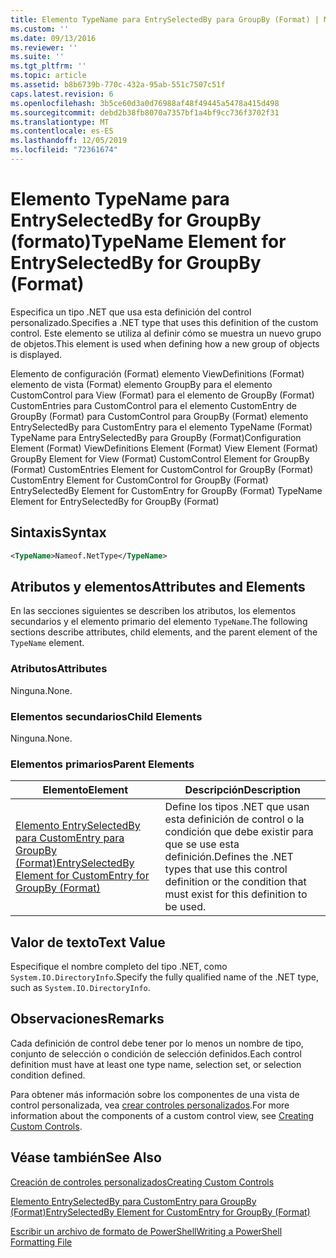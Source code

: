 ```yaml
---
title: Elemento TypeName para EntrySelectedBy para GroupBy (Format) | Microsoft Docs
ms.custom: ''
ms.date: 09/13/2016
ms.reviewer: ''
ms.suite: ''
ms.tgt_pltfrm: ''
ms.topic: article
ms.assetid: b8b6739b-770c-432a-95ab-551c7507c51f
caps.latest.revision: 6
ms.openlocfilehash: 3b5ce60d3a0d76988af48f49445a5478a415d498
ms.sourcegitcommit: debd2b38fb8070a7357bf1a4bf9cc736f3702f31
ms.translationtype: MT
ms.contentlocale: es-ES
ms.lasthandoff: 12/05/2019
ms.locfileid: "72361674"
---
```

# <a name="typename-element-for-entryselectedby-for-groupby-format"></a><span data-ttu-id="0857d-102">Elemento TypeName para EntrySelectedBy for GroupBy (formato)</span><span class="sxs-lookup"><span data-stu-id="0857d-102">TypeName Element for EntrySelectedBy for GroupBy (Format)</span></span>

<span data-ttu-id="0857d-103">Especifica un tipo .NET que usa esta definición del control personalizado.</span><span class="sxs-lookup"><span data-stu-id="0857d-103">Specifies a .NET type that uses this definition of the custom control.</span></span> <span data-ttu-id="0857d-104">Este elemento se utiliza al definir cómo se muestra un nuevo grupo de objetos.</span><span class="sxs-lookup"><span data-stu-id="0857d-104">This element is used when defining how a new group of objects is displayed.</span></span>

<span data-ttu-id="0857d-105">Elemento de configuración (Format) elemento ViewDefinitions (Format) elemento de vista (Format) elemento GroupBy para el elemento CustomControl para View (Format) para el elemento de GroupBy (Format) CustomEntries para CustomControl para el elemento CustomEntry de GroupBy (Format) para CustomControl para GroupBy (Format) elemento EntrySelectedBy para CustomEntry para el elemento TypeName (Format) TypeName para EntrySelectedBy para GroupBy (Format)</span><span class="sxs-lookup"><span data-stu-id="0857d-105">Configuration Element (Format) ViewDefinitions Element (Format) View Element (Format) GroupBy Element for View (Format) CustomControl Element for GroupBy (Format) CustomEntries Element for CustomControl for GroupBy (Format) CustomEntry Element for CustomControl for GroupBy (Format) EntrySelectedBy Element for CustomEntry for GroupBy (Format) TypeName Element for EntrySelectedBy for GroupBy (Format)</span></span>

## <a name="syntax"></a><span data-ttu-id="0857d-106">Sintaxis</span><span class="sxs-lookup"><span data-stu-id="0857d-106">Syntax</span></span>

```xml
<TypeName>Nameof.NetType</TypeName>
```

## <a name="attributes-and-elements"></a><span data-ttu-id="0857d-107">Atributos y elementos</span><span class="sxs-lookup"><span data-stu-id="0857d-107">Attributes and Elements</span></span>

<span data-ttu-id="0857d-108">En las secciones siguientes se describen los atributos, los elementos secundarios y el elemento primario del elemento `TypeName`.</span><span class="sxs-lookup"><span data-stu-id="0857d-108">The following sections describe attributes, child elements, and the parent element of the `TypeName` element.</span></span>

### <a name="attributes"></a><span data-ttu-id="0857d-109">Atributos</span><span class="sxs-lookup"><span data-stu-id="0857d-109">Attributes</span></span>

<span data-ttu-id="0857d-110">Ninguna.</span><span class="sxs-lookup"><span data-stu-id="0857d-110">None.</span></span>

### <a name="child-elements"></a><span data-ttu-id="0857d-111">Elementos secundarios</span><span class="sxs-lookup"><span data-stu-id="0857d-111">Child Elements</span></span>

<span data-ttu-id="0857d-112">Ninguna.</span><span class="sxs-lookup"><span data-stu-id="0857d-112">None.</span></span>

### <a name="parent-elements"></a><span data-ttu-id="0857d-113">Elementos primarios</span><span class="sxs-lookup"><span data-stu-id="0857d-113">Parent Elements</span></span>

|<span data-ttu-id="0857d-114">Elemento</span><span class="sxs-lookup"><span data-stu-id="0857d-114">Element</span></span>|<span data-ttu-id="0857d-115">Descripción</span><span class="sxs-lookup"><span data-stu-id="0857d-115">Description</span></span>|
|-------------|-----------------|
|[<span data-ttu-id="0857d-116">Elemento EntrySelectedBy para CustomEntry para GroupBy (Format)</span><span class="sxs-lookup"><span data-stu-id="0857d-116">EntrySelectedBy Element for CustomEntry for GroupBy (Format)</span></span>](./entryselectedby-element-for-customentry-for-groupby-format.md)|<span data-ttu-id="0857d-117">Define los tipos .NET que usan esta definición de control o la condición que debe existir para que se use esta definición.</span><span class="sxs-lookup"><span data-stu-id="0857d-117">Defines the .NET types that use this control definition or the condition that must exist for this definition to be used.</span></span>|

## <a name="text-value"></a><span data-ttu-id="0857d-118">Valor de texto</span><span class="sxs-lookup"><span data-stu-id="0857d-118">Text Value</span></span>

<span data-ttu-id="0857d-119">Especifique el nombre completo del tipo .NET, como `System.IO.DirectoryInfo`.</span><span class="sxs-lookup"><span data-stu-id="0857d-119">Specify the fully qualified name of the .NET type, such as `System.IO.DirectoryInfo`.</span></span>

## <a name="remarks"></a><span data-ttu-id="0857d-120">Observaciones</span><span class="sxs-lookup"><span data-stu-id="0857d-120">Remarks</span></span>

<span data-ttu-id="0857d-121">Cada definición de control debe tener por lo menos un nombre de tipo, conjunto de selección o condición de selección definidos.</span><span class="sxs-lookup"><span data-stu-id="0857d-121">Each control definition must have at least one type name, selection set, or selection condition defined.</span></span>

<span data-ttu-id="0857d-122">Para obtener más información sobre los componentes de una vista de control personalizada, vea [crear controles personalizados](./creating-custom-controls.md).</span><span class="sxs-lookup"><span data-stu-id="0857d-122">For more information about the components of a custom control view, see [Creating Custom Controls](./creating-custom-controls.md).</span></span>

## <a name="see-also"></a><span data-ttu-id="0857d-123">Véase también</span><span class="sxs-lookup"><span data-stu-id="0857d-123">See Also</span></span>

[<span data-ttu-id="0857d-124">Creación de controles personalizados</span><span class="sxs-lookup"><span data-stu-id="0857d-124">Creating Custom Controls</span></span>](./creating-custom-controls.md)

[<span data-ttu-id="0857d-125">Elemento EntrySelectedBy para CustomEntry para GroupBy (Format)</span><span class="sxs-lookup"><span data-stu-id="0857d-125">EntrySelectedBy Element for CustomEntry for GroupBy (Format)</span></span>](./entryselectedby-element-for-customentry-for-groupby-format.md)

[<span data-ttu-id="0857d-126">Escribir un archivo de formato de PowerShell</span><span class="sxs-lookup"><span data-stu-id="0857d-126">Writing a PowerShell Formatting File</span></span>](./writing-a-powershell-formatting-file.md)
